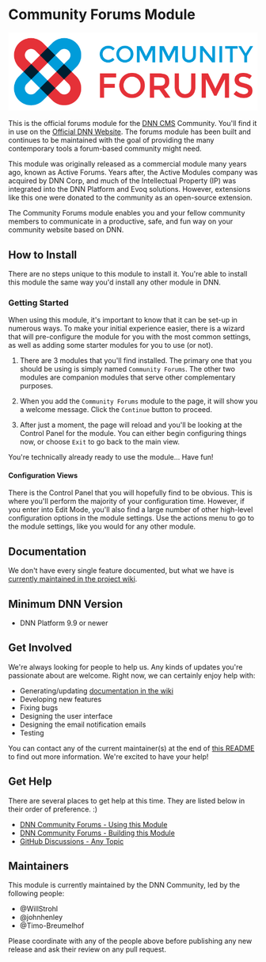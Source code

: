 # Community Forums Module  

![DNN Community Forums Module Logo](Dnn.CommunityForums/images/Branding/Logo/DNN-Community-Forums-Logo-Horizontal.png?raw=true "DNN Community Forums Module Logo")


This is the official forums module for the [DNN CMS](https://dnncommunity.org/About-DNN) Community.  You'll find it in use on the [Official DNN Website](https://dnncommunity.org/Forums).  The forums module has been built and continues to be maintained with the goal of providing the many contemporary tools a forum-based community might need.  

This module was originally released as a commercial module many years ago, known as Active Forums.  Years after, the Active Modules company was acquired by DNN Corp, and much of the Intellectual Property (IP) was integrated into the DNN Platform and Evoq solutions.  However, extensions like this one were donated to the community as an open-source extension.  

The Community Forums module enables you and your fellow community members to communicate in a productive, safe, and fun way on your community website based on DNN.  

## How to Install  

There are no steps unique to this module to install it.  You're able to install this module the same way you'd install any other module in DNN.  

### Getting Started  

When using this module, it's important to know that it can be set-up in numerous ways.  To make your initial experience easier, there is a wizard that will pre-configure the module for you with the most common settings, as well as adding some starter modules for you to use (or not).  

1. There are 3 modules that you'll find installed.  The primary one that you should be using is simply named `Community Forums`.  The other two modules are companion modules that serve other complementary purposes.  

2. When you add the `Community Forums` module to the page, it will show you a welcome message.  Click the `Continue` button to proceed.  

3. After just a moment, the page will reload and you'll be looking at the Control Panel for the module.  You can either begin configuring things now, or choose `Exit` to go back to the main view.  

You're technically already ready to use the module...  Have fun! 

#### Configuration Views  

There is the Control Panel that you will hopefully find to be obvious.  This is where you'll perform the majority of your configuration time.  However, if you enter into Edit Mode, you'll also find a large number of other high-level configuration options in the module settings.  Use the actions menu to go to the module settings, like you would for any other module.  

## Documentation  

We don't have every single feature documented, but what we have is [currently maintained in the project wiki](https://github.com/DNNCommunity/Dnn.CommunityForums/wiki).  

## Minimum DNN Version  

- DNN Platform 9.9 or newer  

## Get Involved  

We're always looking for people to help us.  Any kinds of updates you're passionate about are welcome.  Right now, we can certainly enjoy help with:  

- Generating/updating [documentation in the wiki](https://github.com/DNNCommunity/Dnn.CommunityForums/wiki)  
- Developing new features  
- Fixing bugs  
- Designing the user interface   
- Designing the email notification emails  
- Testing  

You can contact any of the current maintainer(s) at the end of [this README](https://github.com/DNNCommunity/Dnn.CommunityForums#readme) to find out more information.  We're excited to have your help!  

## Get Help  

There are several places to get help at this time.  They are listed below in their order of preference.  :)  

- [DNN Community Forums - Using this Module](https://dnncommunity.org/forums/using-dnn/extensions/)  
- [DNN Community Forums - Building this Module](https://dnncommunity.org/forums/development-and-extensions/building-extensions/)  
- [GitHub Discussions - Any Topic](https://github.com/DNNCommunity/Dnn.CommunityForums/discussions)  

## Maintainers  

This module is currently maintained by the DNN Community, led by the following people:  

- @WillStrohl  
- @johnhenley  
- @Timo-Breumelhof  

Please coordinate with any of the people above before publishing any new release and ask their review on any pull request.  
